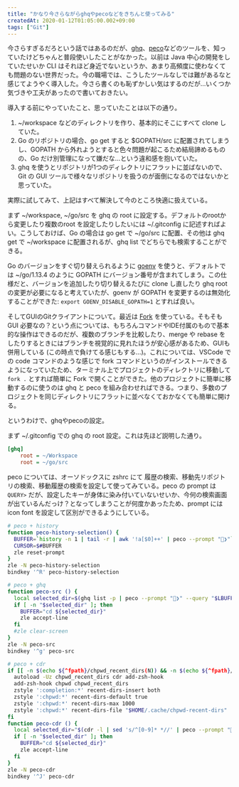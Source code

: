 ```yaml
---
title: "かなり今さらながらghqやpecoなどをきちんと使ってみる"
createdAt: 2020-01-12T01:05:00.002+09:00
tags: ["Git"]
---
```

今さらすぎるだろという話ではあるのだが、[ghq](https://github.com/motemen/ghq)、[peco](https://github.com/peco/peco)などのツールを、知っていたけどちゃんと普段使いしたことがなかった。以前は Java 中心の開発をしていたせいか CLI はそれほど身近でないというか、あまり高頻度に使わなくても問題のない世界だった。今の職場では、こうしたツールなしでは難があるなと感じてようやく導入した。今さら書くのも恥ずかしい気はするのだが…いくつか気づきや工夫があったので書いておきたい。
<!--more-->

導入する前にやっていたこと、思っていたことは以下の通り。

1. ~/workspace などのディレクトリを作り、基本的にそこにすべて clone していた。
2. Go のリポジトリの場合、go get すると $GOPATH/src に配置されてしまうし、GOPATH から外れようとすると色々問題が起こるため結局諦めるものの、Go だけ別管理になって嫌だな…という違和感を抱いていた。
4. ghq を使うとリポジトリが1つのディレクトリにフラットに並ばないので、Git の GUI ツールで様々なリポジトリを扱うのが面倒になるのではないかと思っていた。

実際に試してみて、上記はすべて解決して今のところ快適に扱えている。

まず ~/workspace, ~/go/src を ghq の root に設定する。デフォルトのrootから変更したり複数のroot を設定したりしたいには ~/.gitconfig に記述すればよい。こうしておけば、Go の場合は go get で ~/go/src に配置、その他は ghq get で ~/workspace に配置されるが、ghq list でどちらでも検索することができる。

Go のバージョンをすぐ切り替えられるように [goenv](https://github.com/syndbg/goenv) を使うと、デフォルトでは ~/go/1.13.4 のように GOPATH にバージョン番号が含まれてしまう。この仕様だと、バージョンを追加したり切り替えるたびに clone し直したり ghq root の変更が必要になると考えていたが、goenv が GOPATH を変更するのは無効化することができた: `export GOENV_DISABLE_GOPATH=1` とすれば良い。

そしてGUIのGitクライアントについて。最近は [Fork](https://git-fork.com/) を使っている。そもそも GUI 必要なの？という点については、もちろんコマンドやIDE付属のもので基本的な操作はできるのだが、複数のブランチを比較したり、merge や rebase をしたりするときにはブランチを視覚的に見れたほうが安心感があるため、GUIも併用している (この時点で負けてる感じもする…)。これについては、VSCode での code コマンドのような感じで fork コマンドというのがインストールできるようになっていたため、ターミナル上でプロジェクトのディレクトリに移動して `fork .` とすれば簡単に Fork で開くことができた。他のプロジェクトに簡単に移動するのに使うのは ghq と peco を組み合わせればできる。つまり、多数のプロジェクトを同じディレクトリにフラットに並べなくておかなくても簡単に開ける。

というわけで、ghqやpecoの設定。

まず ~/.gitconfig での ghq の root 設定。これは先ほど説明した通り。

```ini
[ghq]
	root = ~/Workspace
	root = ~/go/src
```

peco については、オーソドックスに zshrc にて 履歴の検索、移動先リポジトリの検索、移動履歴の検索を設定して使ってみている。peco の prompt は `QUERY>` だが、設定したキーが身体に染み付いていないせいか、今何の検索画面が出ているんだっけ？となってしまうことが何度かあったため、prompt には icon font を設定して区別ができるようにしている。

```sh
# peco + history
function peco-history-selection() {
  BUFFER=`history -n 1 | tail -r | awk '!a[$0]++' | peco --prompt "❯"`
  CURSOR=$#BUFFER
  zle reset-prompt
}
zle -N peco-history-selection
bindkey '^R' peco-history-selection

# peco + ghq
function peco-src () {
  local selected_dir=$(ghq list -p | peco --prompt "❯" --query "$LBUFFER")
  if [ -n "$selected_dir" ]; then
    BUFFER="cd ${selected_dir}"
    zle accept-line
  fi
  #zle clear-screen
}
zle -N peco-src
bindkey '^g' peco-src

# peco + cdr
if [[ -n $(echo ${^fpath}/chpwd_recent_dirs(N)) && -n $(echo ${^fpath}/cdr(N)) ]]; then
  autoload -Uz chpwd_recent_dirs cdr add-zsh-hook
  add-zsh-hook chpwd chpwd_recent_dirs
  zstyle ':completion:*' recent-dirs-insert both
  zstyle ':chpwd:*' recent-dirs-default true
  zstyle ':chpwd:*' recent-dirs-max 1000
  zstyle ':chpwd:*' recent-dirs-file "$HOME/.cache/chpwd-recent-dirs"
fi
function peco-cdr () {
  local selected_dir="$(cdr -l | sed 's/^[0-9]* *//' | peco --prompt "❯" --query "$LBUFFER")"
  if [ -n "$selected_dir" ]; then
    BUFFER="cd ${selected_dir}"
    zle accept-line
  fi
}
zle -N peco-cdr
bindkey '^J' peco-cdr
```
